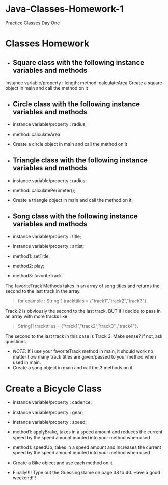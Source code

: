 # Java-Classes-Homework-1
Practice Classes Day One
# Classes Homework
-  ## Square class with the following instance variables and methods
  instance variable/property : length;
  method: calculateArea
  Create a square object in main and call the method on it

-  ## Circle class with the following instance variables and methods
- instance variable/property : radius;
- method: calculateArea
- Create a circle object in main and call the method on it

-  ## Triangle class with the following instance variables and methods
- instance variable/property : radius;
- method: calculatePerimeter();
- Create a triangle object in main and call the method on it

-  ## Song class with the following instance variables and methods
- instance variable/property : title;
- instance variable/property : artist;
- method1: setTitle;
- method2: play;
- method3: favoriteTrack.
>
The favoriteTrack Methods takes in an array of song  titles and returns the second to the last track in the array.
>
>for example : String[] trackttiles = {"track1","track2","track3"}. 
>
Track 2 is obviously the second to the last track. BUT if i decide to pass in an array with more tracks like
>String[] trackttiles = {"track1","track2","track3",,"track4"}.
>
The second to the last track in this case is Track 3. Make sense? if not, ask questions

-  *NOTE*: If i use your favoriteTrack method in main, it should work no matter how many track titles are given/passed to your method when used in main.
- Create a song object in main and call the 3 methods on it

# Create a Bicycle Class
- instance variable/property : cadence;
- instance variable/property : gear;
- instance variable/property : speed;

- method1: applyBrake, takes in a speed amount and reduces the current speed by the speed amount inputed into your method when used

- method1: speedUp, takes in a speed amount and increases the current speed by the speed amount inputed into your method when used

- Create a Bike object and use each method on it

- Finally!!!!
Type out the Guessing Game on page 38 to 40. Have a good weekend!!!
